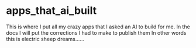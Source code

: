 # apps_that_ai_built
This is where I put all my crazy apps that I asked an AI to build for me. In the docs I will put the corrections I had to make to publish them 
In other words this is electric sheep dreams......
